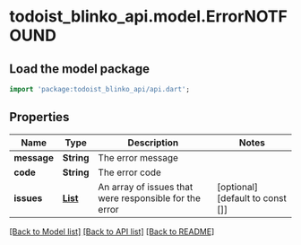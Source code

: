 # todoist_blinko_api.model.ErrorNOTFOUND

## Load the model package
```dart
import 'package:todoist_blinko_api/api.dart';
```

## Properties
Name | Type | Description | Notes
------------ | ------------- | ------------- | -------------
**message** | **String** | The error message | 
**code** | **String** | The error code | 
**issues** | [**List<ErrorBADREQUESTIssuesInner>**](ErrorBADREQUESTIssuesInner.md) | An array of issues that were responsible for the error | [optional] [default to const []]

[[Back to Model list]](../README.md#documentation-for-models) [[Back to API list]](../README.md#documentation-for-api-endpoints) [[Back to README]](../README.md)


